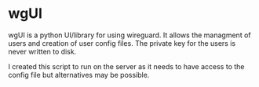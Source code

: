 # wgUI

wgUI is a python UI/library for using wireguard. It allows the managment of users and creation of user config files. The private key for the users is never written to disk.

I created this script to run on the server as it needs to have access to the config file but alternatives may be possible.
